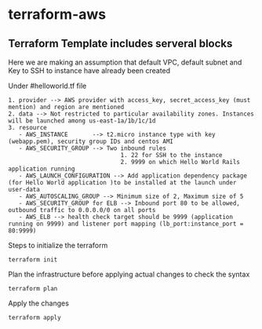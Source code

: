 # terraform-aws

## Terraform Template includes serveral blocks

Here we are making an assumption that default VPC, default subnet and Key to SSH to instance have already been created

Under #helloworld.tf file
```
1. provider --> AWS provider with access_key, secret_access_key (must mention) and region are mentioned
2. data --> Not restricted to particular availability zones. Instances will be launched among us-east-1a/1b/1c/1d
3. resource 
   - AWS_INSTANCE 		--> t2.micro instance type with key (webapp.pem), security group IDs and centos AMI
   - AWS_SECURITY_GROUP --> Two inbound rules  
   								1. 22 for SSH to the instance
   								2. 9999 on which Hello World Rails application running
   - AWS_LAUNCH_CONFIGURATION --> Add application dependency package (for Hello World application )to be installed at the launch under user-data
   - AWS_AUTOSCALING_GROUP --> Minimum size of 2, Maximum size of 5
   - AWS_SECURITY_GROUP for ELB --> Inbound port 80 to be allowed, outbound traffic to 0.0.0.0/0 on all ports
   - AWS_ELB --> health check target should be 9999 (application running on 9999) and listener port mapping (lb_port:instance_port = 80:9999)
```
Steps to initialize the terraform 
```
terraform init
```
Plan the infrastructure before applying actual changes to check the syntax
```
terraform plan
```
Apply the changes
```
terraform apply
```
